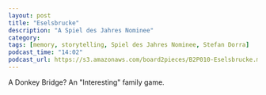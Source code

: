 ```yaml
---
layout: post
title: "Eselsbrucke"
description: "A Spiel des Jahres Nominee"
category: 
tags: [memory, storytelling, Spiel des Jahres Nominee, Stefan Dorra]
podcast_time: "14:02"
podcast_url: https://s3.amazonaws.com/board2pieces/B2P010-Eselsbrucke.mp3
---
```


A Donkey Bridge? An "Interesting" family game.
